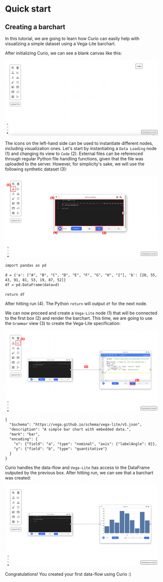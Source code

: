# Quick start

## Creating a barchart

In this tutorial, we are going to learn how Curio can easily help with visualizing a simple dataset using a Vega-Lite barchart. 

After initializing Curio, we can see a blank canvas like this:

![Blank canvas](images/blank.png?raw=true)

The icons on the left-hand side can be used to instantiate different nodes, including visualization ones. Let's start by instantiating a `Data Loading` node (1) and changing its view to `Code` (2). External files can be referenced through regular Python file handling functions, given that the file was uploaded to the server. However, for simplicity's sake, we will use the following synthetic dataset (3):

![Data loading](images/data_loading.png?raw=true)

```console
import pandas as pd

d = {'a': ["A", "B", "C", "D", "E", "F", "G", "H", "I"], 'b': [28, 55, 43, 91, 81, 53, 19, 87, 52]}
df = pd.DataFrame(data=d)

return df
```

After hitting run (4). The Python `return` will output `df` for the next node.

We can now proceed and create a `Vega-Lite` node (1) that will be connected to the first box (2) and render the barchart. This time, we are going to use the `Grammar` view (3) to create the Vega-Lite specification:

![Vega lite](images/vega_lite.png?raw=true)

```console
{
  "$schema": "https://vega.github.io/schema/vega-lite/v5.json",
  "description": "A simple bar chart with embedded data.",
  "mark": "bar",
  "encoding": {
    "x": {"field": "a", "type": "nominal", "axis": {"labelAngle": 0}},
    "y": {"field": "b", "type": "quantitative"}
  }
}
```

Curio handles the data-flow and `Vega-Lite` has access to the DataFrame outputed by the previous box. After hitting run, we can see that a barchart was created:

![Final result](images/final_result.png?raw=true)

Congratulations! You created your first data-flow using Curio :)


